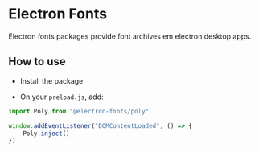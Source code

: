 # Electron Fonts

Electron fonts packages provide font archives em electron desktop apps.

## How to use

* Install the package

* On your `preload.js`, add:

```ts
import Poly from "@electron-fonts/poly"

window.addEventListener("DOMContentLoaded", () => {
    Poly.inject()
})
```